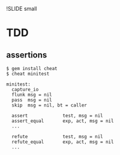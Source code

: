 !SLIDE small

# TDD #

## assertions ##

	$ gem install cheat
	$ cheat minitest
	
	minitest:
	  capture_io
	  flunk msg = nil
	  pass  msg = nil
	  skip  msg = nil, bt = caller
	
	  assert             test, msg = nil
	  assert_equal       exp, act, msg = nil
	  ...
	
	  refute             test, msg = nil
	  refute_equal       exp, act, msg = nil
	  ...

